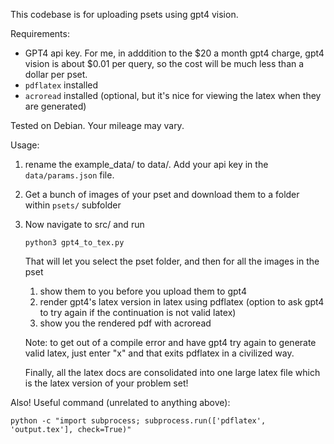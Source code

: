 This codebase is for uploading psets using gpt4 vision.

Requirements:
 - GPT4 api key. For me, in adddition to the $20 a month gpt4 charge, gpt4 vision is about $0.01 per query, so the cost will be much less than a dollar per pset.
 - `pdflatex` installed
 - `acroread` installed (optional, but it's nice for viewing the latex when they are generated)

Tested on Debian. Your mileage may vary.

Usage:
1. rename the example_data/ to data/. Add your api key in the `data/params.json` file.

2. Get a bunch of images of your pset and download them to a folder within `psets/` subfolder

3. Now navigate to src/ and run
   ```
   python3 gpt4_to_tex.py
   ```
   That will let you select the pset folder, and then for all the images in the pset
   1. show them to you before you upload them to gpt4
   2. render gpt4's latex version in latex using pdflatex (option to ask gpt4 to try again if the continuation is not valid latex)
   3. show you the rendered pdf with acroread
      
   Note: to get out of a compile error and have gpt4 try again to generate valid latex, just enter "x" and that exits pdflatex in a civilized way.

   Finally, all the latex docs are consolidated into one large latex file which is the latex version of your problem set!

Also! Useful command (unrelated to anything above):
```
python -c "import subprocess; subprocess.run(['pdflatex', 'output.tex'], check=True)"
```
